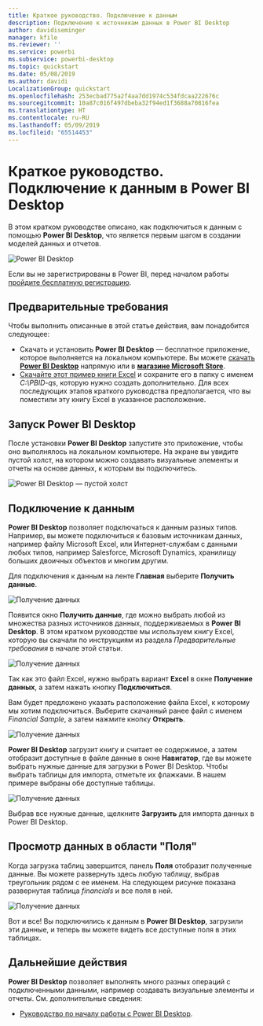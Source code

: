 ```yaml
---
title: Краткое руководство. Подключение к данным
description: Подключение к источникам данных в Power BI Desktop
author: davidiseminger
manager: kfile
ms.reviewer: ''
ms.service: powerbi
ms.subservice: powerbi-desktop
ms.topic: quickstart
ms.date: 05/08/2019
ms.author: davidi
LocalizationGroup: quickstart
ms.openlocfilehash: 253ecbad775a2f4aa7dd1974c534fdcaa222676c
ms.sourcegitcommit: 10a87c016f497dbeba32f94ed1f3688a70816fea
ms.translationtype: HT
ms.contentlocale: ru-RU
ms.lasthandoff: 05/09/2019
ms.locfileid: "65514453"
---
```

# <a name="quickstart-connect-to-data-in-power-bi-desktop"></a>Краткое руководство. Подключение к данным в Power BI Desktop

В этом кратком руководстве описано, как подключиться к данным с помощью **Power BI Desktop**, что является первым шагом в создании моделей данных и отчетов.

![Power BI Desktop](media/desktop-what-is-desktop/what-is-desktop_01.png)

Если вы не зарегистрированы в Power BI, перед началом работы [пройдите бесплатную регистрацию](https://app.powerbi.com/signupredirect?pbi_source=web).

## <a name="prerequisites"></a>Предварительные требования

Чтобы выполнить описанные в этой статье действия, вам понадобится следующее:
* Скачать и установить **Power BI Desktop** — бесплатное приложение, которое выполняется на локальном компьютере. Вы можете [скачать **Power BI Desktop**](https://powerbi.microsoft.com/desktop) напрямую или в [ **магазине Microsoft Store**](http://aka.ms/pbidesktopstore).
* [Скачайте этот пример книги Excel](http://go.microsoft.com/fwlink/?LinkID=521962) и сохраните его в папку с именем *C:\PBID-qs*, которую нужно создать дополнительно. Для всех последующих этапов краткого руководства предполагается, что вы поместили эту книгу Excel в указанное расположение.

## <a name="launch-power-bi-desktop"></a>Запуск Power BI Desktop

После установки **Power BI Desktop** запустите это приложение, чтобы оно выполнялось на локальном компьютере. На экране вы увидите пустой холст, на котором можно создавать визуальные элементы и отчеты на основе данных, к которым вы подключитесь. 

![Power BI Desktop — пустой холст](media/desktop-quickstart-connect-to-data/qs-connect-data_01.png)

## <a name="connect-to-data"></a>Подключение к данным

**Power BI Desktop** позволяет подключаться к данным разных типов. Например, вы можете подключиться к базовым источникам данных, например файлу Microsoft Excel, или Интернет-службам с данными любых типов, например Salesforce, Microsoft Dynamics, хранилищу больших двоичных объектов и многим другим.

Для подключения к данным на ленте **Главная** выберите **Получить данные**.

![Получение данных](media/desktop-quickstart-connect-to-data/qs-connect-data_02.png)

Появится окно **Получить данные**, где можно выбрать любой из множества разных источников данных, поддерживаемых в **Power BI Desktop**. В этом кратком руководстве мы используем книгу Excel, которую вы скачали по инструкциям из раздела *Предварительные требования* в начале этой статьи.

![Получение данных](media/desktop-quickstart-connect-to-data/qs-connect-data_03.png)

Так как это файл Excel, нужно выбрать вариант **Excel** в окне **Получение данных**, а затем нажать кнопку **Подключиться**.

Вам будет предложено указать расположение файла Excel, к которому мы хотим подключиться. Выберите скачанный ранее файл с именем *Financial Sample*, а затем нажмите кнопку **Открыть**.

![Получение данных](media/desktop-quickstart-connect-to-data/qs-connect-data_04.png)

**Power BI Desktop** загрузит книгу и считает ее содержимое, а затем отобразит доступные в файле данные в окне **Навигатор**, где вы можете выбрать нужные данные для загрузки в Power BI Desktop. Чтобы выбрать таблицы для импорта, отметьте их флажками. В нашем примере выбраны обе доступные таблицы.

![Получение данных](media/desktop-quickstart-connect-to-data/qs-connect-data_05.png)

Выбрав все нужные данные, щелкните **Загрузить** для импорта данных в Power BI Desktop.

## <a name="view-data-in-the-fields-pane"></a>Просмотр данных в области "Поля"

Когда загрузка таблиц завершится, панель **Поля** отобразит полученные данные. Вы можете развернуть здесь любую таблицу, выбрав треугольник рядом с ее именем. На следующем рисунке показана развернутая таблица *finanсials* и все поля в ней. 

![Получение данных](media/desktop-quickstart-connect-to-data/qs-connect-data_06.png)

Вот и все! Вы подключились к данным в **Power BI Desktop**, загрузили эти данные, и теперь вы можете видеть все доступные поля в этих таблицах.

## <a name="next-steps"></a>Дальнейшие действия

**Power BI Desktop** позволяет выполнять много разных операций с подключенными данными, например создавать визуальные элементы и отчеты. См. дополнительные сведения:

* [Руководство по началу работы с Power BI Desktop](desktop-getting-started.md).